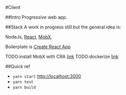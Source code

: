 #Client

##Intro
Progressive web app.

##Stack
A work in progress still but the general idea is:

NodeJs, [React](https://github.com/facebook/react), [MobX](https://mobx.js.org/getting-started.html), 

Boilerplate is [Create React App](https://github.com/facebook/create-react-app)

TODO:install MobX with CRA [link](https://swizec.com/blog/mobx-with-create-react-app/swizec/7158)
TODO:dockerize [link](https://mherman.org/blog/dockerizing-a-react-app/)

##Quick ref

* `yarn start` [http://localhost:3000](http://localhost:3000)
* `yarn test`
* `yarn build`
